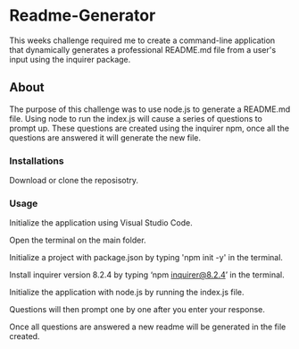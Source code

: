 # Readme-Generator
This weeks challenge required me to create a command-line application that dynamically generates a professional README.md file from a user's input using the inquirer package.
## About
The purpose of this challenge was to use node.js to generate a README.md file. Using node to run the index.js will cause a series of questions to prompt up. These questions are created using the inquirer npm, once all the questions are answered it will generate the new file.
### Installations
Download or clone the reposisotry.
### Usage
Initialize the application using Visual Studio Code.

Open the terminal on the main folder.

Initialize a project with package.json by typing 'npm init -y' in the terminal.

Install inquirer version 8.2.4 by typing ‘npm inquirer@8.2.4’ in the terminal.

Initialize the application with node.js by running the index.js file.

Questions will then prompt one by one after you enter your response.

Once all questions are answered a new readme will be generated in the file created.
